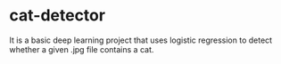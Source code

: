 # cat-detector
It is a basic deep learning project that uses logistic regression to detect whether a given .jpg file contains a cat.
